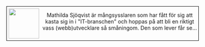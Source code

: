 <div style="border: 1px solid black; text-align: center; margin-bottom: 10px;
overflow: auto; width: 100%;" markdown=1>
<img src="img/byline.png" style="float: left; height: 80px; margin: 5px;">

Mathilda Sjöqvist är mångsysslaren som har fått för sig att kasta sig in i
"IT-branschen" och hoppas på att bli en riktigt vass (webb)utvecklare så
småningom. Den som lever får se...
</div>
